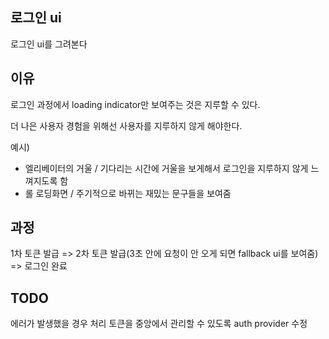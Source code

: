## 로그인 ui

로그인 ui를 그려본다

## 이유

로그인 과정에서 loading indicator만 보여주는 것은 지루할 수 있다.

더 나은 사용자 경험을 위해선 사용자를 지루하지 않게 해야한다.

예시)

- 엘리베이터의 거울 / 기다리는 시간에 거울을 보게해서 로그인을 지루하지 않게 느껴지도록 함
- 롤 로딩화면 / 주기적으로 바뀌는 재밌는 문구들을 보여줌

## 과정

1차 토큰 발급 => 2차 토큰 발급(3초 안에 요청이 안 오게 되면 fallback ui를 보여줌) => 로그인 완료

## TODO

에러가 발생했을 경우 처리
토큰을 중앙에서 관리할 수 있도록 auth provider 수정
